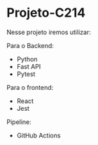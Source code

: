 # Projeto-C214

Nesse projeto iremos utilizar:

Para o Backend:
- Python
- Fast API
- Pytest

Para o frontend:
- React
- Jest

Pipeline:
- GitHub Actions

